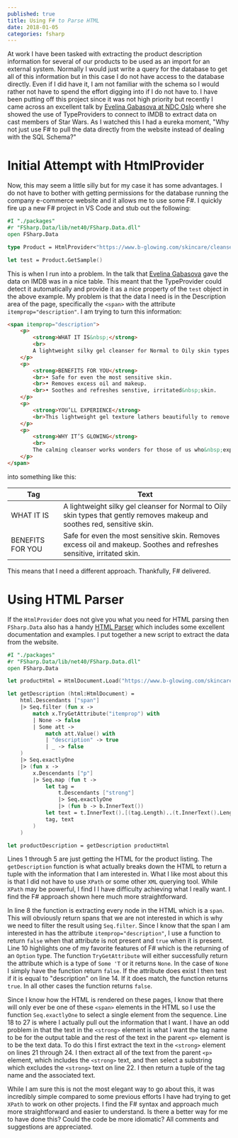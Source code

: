 ```yaml
---
published: true
title: Using F# to Parse HTML
date: 2018-01-05
categories: fsharp
---
```

At work I have been tasked with extracting the product description information for several of our products to be used as an import for an external system. Normally I would just write a query for the database to get all of this information but in this case I do not have access to the database directly. Even if I did have it, I am not familiar with the schema so I would rather not have to spend the effort digging into if I do not have to. I have been putting off this project since it was not high priority but recently I came across an excellent talk by [Evelina Gabasova at NDC Oslo](https://www.youtube.com/watch?v=K_AlkvZsUus&t=1219s) where she showed the use of TypeProviders to connect to IMDB to extract data on cast members of Star Wars. As I watched this I had a eureka moment, "Why not just use F# to pull the data directly from the website instead of dealing with the SQL Schema?"

# Initial Attempt with HtmlProvider

Now, this may seem a little silly but for my case it has some advantages. I do not have to bother with getting permissions for the database running the company e-commerce website and it allows me to use some F#. I quickly fire up a new F# project in VS Code and stub out the following:

```fsharp
#I "./packages"
#r "FSharp.Data/lib/net40/FSharp.Data.dll"
open FSharp.Data

type Product = HtmlProvider<"https://www.b-glowing.com/skincare/cleansers/paulas-choice-calm-redness-relief-cleanser-for-oily-skin/">

let test = Product.GetSample()
```

This is when I run into a problem. In the talk that [Evelina Gabasova](http://evelinag.com/) gave the data on IMDB was in a nice table. This meant that the TypeProvider could detect it automatically and provide it as a nice property of the `test` object in the above example. My problem is that the data I need is in the Description area of the page, specifically the `<span>` with the attribute `itemprop="description"`. I am trying to turn this information:

```html
<span itemprop="description">
	<p>
		<strong>WHAT IT IS&nbsp;</strong>
		<br>
		A lightweight silky gel cleanser for Normal to Oily skin types that gently removes makeup and soothes red, sensitive skin.
	</p>
	<p>
		<strong>BENEFITS FOR YOU</strong>
		<br>• Safe for even the most sensitive skin.
		<br>• Removes excess oil and makeup.
		<br>• Soothes and refreshes senstive, irritated&nbsp;skin.
	</p>
	<p>
		<strong>YOU’LL EXPERIENCE</strong>
		<br>This lightweight gel texture lathers beautifully to remove excess oils, impurities and makeup. Skin is left calm, clean and soft.
	</p>
	<p>
		<strong>WHY IT’S GLOWING</strong>
		<br>
		The calming cleanser works wonders for those of us who&nbsp;experience sensitivity and redness without drying or stripping skin. The formula increases our skins natural barrier so overtime skin is less sensitive and red on its own.&nbsp;
	</p>
</span>
```

into something like this:

| Tag | Text |
|-----|------|
|WHAT IT IS|A lightweight silky gel cleanser for Normal to Oily skin types that gently removes makeup and soothes red, sensitive skin.|
|BENEFITS FOR YOU|Safe for even the most sensitive skin. Removes excess oil and makeup. Soothes and refreshes sensitive, irritated skin.|

This means that I need a different approach. Thankfully, F# delivered.

# Using HTML Parser
If the `HtmlProvider` does not give you what you need for HTML parsing then `FSharp.Data` also has a handy [HTML Parser](http://fsharp.github.io/FSharp.Data/library/HtmlParser.html) which includes some excellent documentation and examples. I put together a new script to extract the data from the website.

```fsharp
#I "./packages"
#r "FSharp.Data/lib/net40/FSharp.Data.dll"
open FSharp.Data

let productHtml = HtmlDocument.Load("https://www.b-glowing.com/skincare/cleansers/paulas-choice-calm-redness-relief-cleanser-for-oily-skin/")

let getDescription (html:HtmlDocument) = 
    html.Descendants ["span"]
    |> Seq.filter (fun x ->
        match x.TryGetAttribute("itemprop") with
        | None -> false
        | Some att ->
            match att.Value() with
            | "description" -> true
            | _ -> false
    )
    |> Seq.exactlyOne
    |> (fun x -> 
        x.Descendants ["p"]
        |> Seq.map (fun t -> 
            let tag = 
                t.Descendants ["strong"] 
                |> Seq.exactlyOne 
                |> (fun b -> b.InnerText())
            let text = t.InnerText().[(tag.Length)..(t.InnerText().Length - 1)]
            tag, text
        )
    )

let productDescription = getDescription productHtml
```

Lines 1 through 5 are just getting the HTML for the product listing. The `getDescription` function is what actually breaks down the HTML to return a tuple with the information that I am interested in. What I like most about this is that I did not have to use `XPath` or some other `XML` querying tool. While `XPath` may be powerful, I find I I have difficulty achieving what I really want. I find the F# approach shown here much more straightforward.

In line 8 the function is extracting every node in the HTML which is a `span`. This will obviously return spans that we are not interested in which is why we need to filter the result using `Seq.filter`. Since I know that the span I am interested in has the attribute `itemprop="description"`, I use a function to return `false` when that attribute is not present and `true` when it is present. Line 10 highlights one of my favorite features of F# which is the returning of an `Option` type. The function `TryGetAttribute` will either successfully return the attribute which is a type of `Some 'T` or it returns `None`. In the case of `None` I simply have the function return `false`. If the attribute does exist I then test if it is equal to "description" on line 14. If it does match, the function returns `true`. In all other cases the function returns `false`.

Since I know how the HTML is rendered on these pages, I know that there will only ever be one of these `<span>` elements in the HTML so I use the function `Seq.exactlyOne` to select a single element from the sequence. Line 18 to 27 is where I actually pull out the information that I want. I have an odd problem in that the text in the `<strong>` element is what I want the tag name to be for the output table and the rest of the text in the parent `<p>` element is to be the text data. To do this I first extract the text in the `<strong>` element on lines 21 through 24. I then extract all of the text from the parent `<p>` element, which includes the `<strong>` text, and then select a substring which excludes the `<strong>` text on line 22. I then return a tuple of the tag name and the associated text.

While I am sure this is not the most elegant way to go about this, it was incredibly simple compared to some previous efforts I have had trying to get `XPath` to work on other projects. I find the F# syntax and approach much more straightforward and easier to understand. Is there a better way for me to have done this? Could the code be more idiomatic? All comments and suggestions are appreciated.
